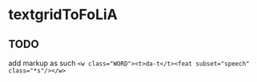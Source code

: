 # textgridToFoLiA

## TODO

add markup as such `<w class="WORD"><t>da-t</t><feat subset="speech" class="*s"/></w>`
